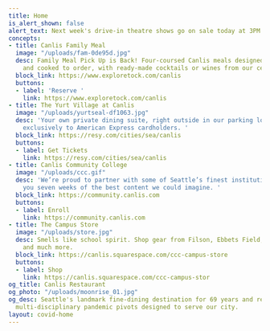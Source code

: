 ```yaml
---
title: Home
is_alert_shown: false
alert_text: Next week's drive-in theatre shows go on sale today at 3PM!
concepts:
- title: Canlis Family Meal
  image: "/uploads/fam-0de95d.jpg"
  desc: Family Meal Pick Up is Back! Four-coursed Canlis meals designed for the home
    and cooked to order, with ready-made cocktails or wines from our cellar.
  block_link: https://www.exploretock.com/canlis
  buttons:
  - label: 'Reserve '
    link: https://www.exploretock.com/canlis
- title: The Yurt Village at Canlis
  image: "/uploads/yurtseal-df1063.jpg"
  desc: 'Your own private dining suite, right outside in our parking lot. Available
    exclusively to American Express cardholders. '
  block_link: https://resy.com/cities/sea/canlis
  buttons:
  - label: Get Tickets
    link: https://resy.com/cities/sea/canlis
- title: Canlis Community College
  image: "/uploads/ccc.gif"
  desc: 'We’re proud to partner with some of Seattle’s finest institutions to bring
    you seven weeks of the best content we could imagine. '
  block_link: https://community.canlis.com
  buttons:
  - label: Enroll
    link: https://community.canlis.com
- title: The Campus Store
  image: "/uploads/store.jpg"
  desc: Smells like school spirit. Shop gear from Filson, Ebbets Field, BlackWing,
    and much more.
  block_link: https://canlis.squarespace.com/ccc-campus-store
  buttons:
  - label: Shop
    link: https://canlis.squarespace.com/ccc-campus-stor
og_title: Canlis Restaurant
og_photo: "/uploads/moonrise_01.jpg"
og_desc: Seattle's landmark fine-dining destination for 69 years and recent home to
  multi-disciplinary pandemic pivots designed to serve our city.
layout: covid-home
---
```


